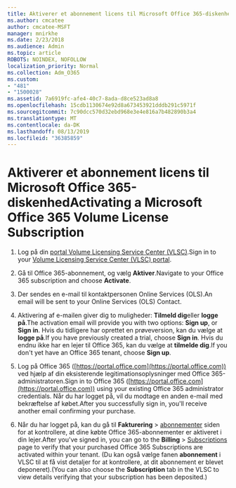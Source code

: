 ```yaml
---
title: Aktiverer et abonnement licens til Microsoft Office 365-diskenhed
ms.author: cmcatee
author: cmcatee-MSFT
manager: mnirkhe
ms.date: 2/23/2018
ms.audience: Admin
ms.topic: article
ROBOTS: NOINDEX, NOFOLLOW
localization_priority: Normal
ms.collection: Adm_O365
ms.custom:
- "481"
- "1500028"
ms.assetid: 7a6919fc-afe4-40c7-8ada-d8ce523ad8a8
ms.openlocfilehash: 15cdb1130674e92d8a673453921dddb291c5971f
ms.sourcegitcommit: 7c90dcc570d32ebd968e3e4e816a7b482890b3a4
ms.translationtype: MT
ms.contentlocale: da-DK
ms.lasthandoff: 08/13/2019
ms.locfileid: "36385859"
---
```

# <a name="activating-a-microsoft-office-365-volume-license-subscription"></a><span data-ttu-id="9a3d1-102">Aktiverer et abonnement licens til Microsoft Office 365-diskenhed</span><span class="sxs-lookup"><span data-stu-id="9a3d1-102">Activating a Microsoft Office 365 Volume License Subscription</span></span>

1. <span data-ttu-id="9a3d1-103">Log på din [portal Volume Licensing Service Center (VLSC)](http://go.microsoft.com/fwlink/p/?LinkId=329762).</span><span class="sxs-lookup"><span data-stu-id="9a3d1-103">Sign in to your [Volume Licensing Service Center (VLSC) portal](http://go.microsoft.com/fwlink/p/?LinkId=329762).</span></span>

2. <span data-ttu-id="9a3d1-104">Gå til Office 365-abonnement, og vælg **Aktiver**.</span><span class="sxs-lookup"><span data-stu-id="9a3d1-104">Navigate to your Office 365 subscription and choose **Activate**.</span></span>

3. <span data-ttu-id="9a3d1-105">Der sendes en e-mail til kontaktpersonen Online Services (OLS).</span><span class="sxs-lookup"><span data-stu-id="9a3d1-105">An email will be sent to your Online Services (OLS) Contact.</span></span>

4. <span data-ttu-id="9a3d1-106">Aktivering af e-mailen giver dig to muligheder: **Tilmeld dig**eller **logge på**.</span><span class="sxs-lookup"><span data-stu-id="9a3d1-106">The activation email will provide you with two options: **Sign up**, or **Sign in**.</span></span> <span data-ttu-id="9a3d1-107">Hvis du tidligere har oprettet en prøveversion, kan du vælge at **logge på**.</span><span class="sxs-lookup"><span data-stu-id="9a3d1-107">If you have previously created a trial, choose **Sign in**.</span></span> <span data-ttu-id="9a3d1-108">Hvis du endnu ikke har en lejer til Office 365, kan du vælge at **tilmelde dig**.</span><span class="sxs-lookup"><span data-stu-id="9a3d1-108">If you don't yet have an Office 365 tenant, choose **Sign up**.</span></span>

5. <span data-ttu-id="9a3d1-109">Log på Office 365 ([https://portal.office.com](https://portal.office.com)) ved hjælp af din eksisterende legitimationsoplysninger med Office 365-administratoren.</span><span class="sxs-lookup"><span data-stu-id="9a3d1-109">Sign in to Office 365 ([https://portal.office.com](https://portal.office.com)) using your existing Office 365 administrator credentials.</span></span> <span data-ttu-id="9a3d1-110">Når du har logget på, vil du modtage en anden e-mail med bekræftelse af købet.</span><span class="sxs-lookup"><span data-stu-id="9a3d1-110">After you successfully sign in, you'll receive another email confirming your purchase.</span></span>

6. <span data-ttu-id="9a3d1-111">Når du har logget på, kan du gå til **Fakturering** \> [abonnementer](https://go.microsoft.com/fwlink/p/?linkid=842054) siden for at kontrollere, at dine købte Office 365-abonnementer er aktiveret i din lejer.</span><span class="sxs-lookup"><span data-stu-id="9a3d1-111">After you've signed in, you can go to the **Billing** \> [Subscriptions](https://go.microsoft.com/fwlink/p/?linkid=842054) page to verify that your purchased Office 365 Subscriptions are activated within your tenant.</span></span> <span data-ttu-id="9a3d1-112">(Du kan også vælge fanen **abonnement** i VLSC til at få vist detaljer for at kontrollere, at dit abonnement er blevet deponeret).</span><span class="sxs-lookup"><span data-stu-id="9a3d1-112">(You can also choose the **Subscription** tab in the VLSC to view details verifying that your subscription has been deposited.)</span></span>